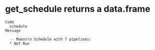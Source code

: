 # get_schedule returns a data.frame

    Code
      schedule
    Message
      
      -- Maestro Schedule with 7 pipelines:  
      * Not Run

